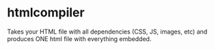 # htmlcompiler
Takes your HTML file with all dependencies (CSS, JS, images, etc) and produces ONE html file with everything embedded.
